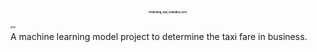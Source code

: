 <h1 align="center"><b style="font-size:4px;">Predicting_Taxi_Gratuities_NYC</b></h1>
<p style="font-size:4px;"> jban</p>
A machine learning model project to determine the taxi fare in business.
